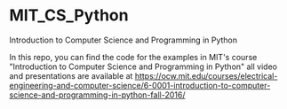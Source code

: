 # MIT_CS_Python
Introduction to Computer Science and Programming in Python

In this repo, you can find the code for the examples in MIT's course "Introduction to Computer Science and Programming in Python"
all video and presentations are available at https://ocw.mit.edu/courses/electrical-engineering-and-computer-science/6-0001-introduction-to-computer-science-and-programming-in-python-fall-2016/
